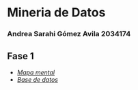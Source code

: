 # Mineria de Datos
### Andrea Sarahi Gómez Avila 2034174


## Fase 1

- [*Mapa mental*](https://github.com/AndreaSGomez/AndreaGomezAct/blob/main/Mapa%20mental%20-%202034174.pdf)
- [*Base de datos*](https://github.com/BrendaHernandez28/FCFM_MineriaDts/blob/main/Equipo_8_Ejercicio.Base.de.Datos.pdf)
